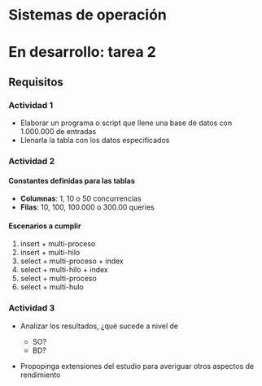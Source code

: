 Sistemas de operación
=====================

# En desarrollo: tarea 2

## Requisitos
### Actividad 1
* Elaborar un programa o script que llene una base de datos con 1.000.000 de entradas
* Llenarla la tabla con los datos especificados

### Actividad 2
#### Constantes definidas para las tablas
* **Columnas**: 1, 10 o 50 concurrencias
* **Filas**: 10, 100, 100.000 o 300.00 queries

#### Escenarios a cumplir
1. insert + multi-proceso
2. insert + multi-hilo
3. select + multi-proceso + index
4. select + multi-hilo + index
5. select + multi-proceso
6. select + multi-hulo

### Actividad 3
* Analizar los resultados, ¿qué sucede a nivel de
  * SO?
  * BD?

* Propopinga extensiones del estudio para averiguar otros aspectos de rendimiento